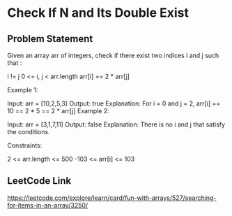 # Check If N and Its Double Exist

## Problem Statement
Given an array arr of integers, check if there exist two indices i and j such that :

i != j
0 <= i, j < arr.length
arr[i] == 2 * arr[j]


Example 1:

Input: arr = [10,2,5,3]
Output: true
Explanation: For i = 0 and j = 2, arr[i] == 10 == 2 * 5 == 2 * arr[j]
Example 2:

Input: arr = [3,1,7,11]
Output: false
Explanation: There is no i and j that satisfy the conditions.


Constraints:

2 <= arr.length <= 500
-103 <= arr[i] <= 103

## LeetCode Link
https://leetcode.com/explore/learn/card/fun-with-arrays/527/searching-for-items-in-an-array/3250/